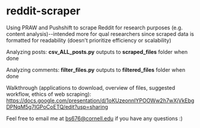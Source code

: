 # reddit-scraper
Using PRAW and Pushshift to scrape Reddit for research purposes (e.g. content analysis)--intended more for qual researchers since scraped data is formatted for readability (doesn't prioritize efficiency or scalability)

Analyzing posts: **csv_ALL_posts.py** outputs to **scraped_files** folder when done

Analyzing comments: **filter_files.py** outputs to **filtered_files** folder when done

Walkthrough (applications to download, overview of files, suggested workflow, ethics of web scraping): 
https://docs.google.com/presentation/d/1oKUzeonnlYPOOWw2h7wXjVkEbgDPNqM5g7IGPoCoETQ/edit?usp=sharing 

Feel free to email me at bs676@cornell.edu if you have any questions :)
